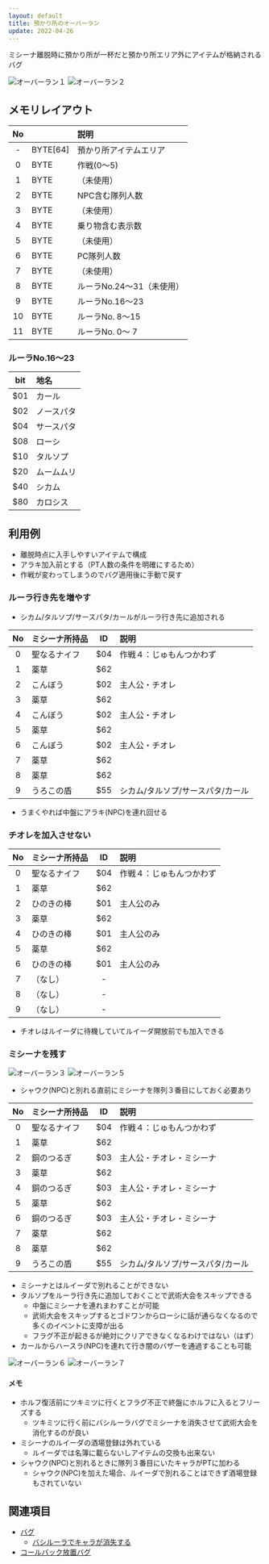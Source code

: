 ```yaml
---
layout: default
title: 預かり所のオーバーラン
update: 2022-04-26
---
```


ミシーナ離脱時に預かり所が一杯だと預かり所エリア外にアイテムが格納されるバグ

![オーバーラン１](https://drive.google.com/uc?export=view&id=1YsAUjhQWlMlYqxBdj6GXqns6YVpfkuU7)
![オーバーラン２](https://drive.google.com/uc?export=view&id=1HG7daubpF553N1bBMu_MUbNooPzGCJip)

## メモリレイアウト

| No |          | 説明                      |
|:--:|:---------|:--------------------------|
|  - | BYTE[64] | 預かり所アイテムエリア    |
|  0 | BYTE     | 作戦(0～5)                |
|  1 | BYTE     | （未使用）                |
|  2 | BYTE     | NPC含む隊列人数           |
|  3 | BYTE     | （未使用）                |
|  4 | BYTE     | 乗り物含む表示数          |
|  5 | BYTE     | （未使用）                |
|  6 | BYTE     | PC隊列人数                |
|  7 | BYTE     | （未使用）                |
|  8 | BYTE     | ルーラNo.24～31（未使用） |
|  9 | BYTE     | ルーラNo.16～23           |
| 10 | BYTE     | ルーラNo. 8～15           |
| 11 | BYTE     | ルーラNo. 0～ 7           |

### ルーラNo.16～23

| bit | 地名       |
|:---:|:-----------|
| $01 | カール     |
| $02 | ノースパタ |
| $04 | サースパタ |
| $08 | ローシ     |
| $10 | タルソプ   |
| $20 | ムームムリ |
| $40 | シカム     |
| $80 | カロシス   |


## 利用例

* 離脱時点に入手しやすいアイテムで構成
* アラキ加入前とする（PT人数の条件を明確にするため）
* 作戦が変わってしまうのでバグ適用後に手動で戻す

### ルーラ行き先を増やす

* シカム/タルソプ/サースパタ/カールがルーラ行き先に追加される

| No | ミシーナ所持品 | ID  | 説明                              |
|:--:|:---------------|:---:|:----------------------------------|
|  0 | 聖なるナイフ   | $04 | 作戦４：じゅもんつかわず          |
|  1 | 薬草           | $62 |                                   |
|  2 | こんぼう       | $02 | 主人公・チオレ                    |
|  3 | 薬草           | $62 |                                   |
|  4 | こんぼう       | $02 | 主人公・チオレ                    |
|  5 | 薬草           | $62 |                                   |
|  6 | こんぼう       | $02 | 主人公・チオレ                    |
|  7 | 薬草           | $62 |                                   |
|  8 | 薬草           | $62 |                                   |
|  9 | うろこの盾     | $55 | シカム/タルソプ/サースパタ/カール |

* うまくやれば中盤にアラキ(NPC)を連れ回せる

### チオレを加入させない

| No | ミシーナ所持品 | ID  | 説明                              |
|:--:|:---------------|:---:|:----------------------------------|
|  0 | 聖なるナイフ   | $04 | 作戦４：じゅもんつかわず          |
|  1 | 薬草           | $62 |                                   |
|  2 | ひのきの棒     | $01 | 主人公のみ                        |
|  3 | 薬草           | $62 |                                   |
|  4 | ひのきの棒     | $01 | 主人公のみ                        |
|  5 | 薬草           | $62 |                                   |
|  6 | ひのきの棒     | $01 | 主人公のみ                        |
|  7 | （なし）       | -   |                                   |
|  8 | （なし）       | -   |                                   |
|  9 | （なし）       | -   |                                   |

* チオレはルイーダに待機していてルイーダ開放前でも加入できる

### ミシーナを残す

![オーバーラン３](https://drive.google.com/uc?export=view&id=1W2WnX0PFmKY75MCJWmG08FHd9N56CudA)
![オーバーラン５](https://drive.google.com/uc?export=view&id=1415lCCxsXB0ysnqL2KqnVW4YCmA-2mFM)

* シャウク(NPC)と別れる直前にミシーナを隊列３番目にしておく必要あり

| No | ミシーナ所持品 | ID  | 説明                              |
|:--:|:---------------|:---:|:----------------------------------|
|  0 | 聖なるナイフ   | $04 | 作戦４：じゅもんつかわず          |
|  1 | 薬草           | $62 |                                   |
|  2 | 銅のつるぎ     | $03 | 主人公・チオレ・ミシーナ          |
|  3 | 薬草           | $62 |                                   |
|  4 | 銅のつるぎ     | $03 | 主人公・チオレ・ミシーナ          |
|  5 | 薬草           | $62 |                                   |
|  6 | 銅のつるぎ     | $03 | 主人公・チオレ・ミシーナ          |
|  7 | 薬草           | $62 |                                   |
|  8 | 薬草           | $62 |                                   |
|  9 | うろこの盾     | $55 | シカム/タルソプ/サースパタ/カール |

* ミシーナとはルイーダで別れることができない
* タルソプをルーラ行き先に追加しておくことで武術大会をスキップできる
	* 中盤にミシーナを連れまわすことが可能
	* 武術大会をスキップするとゴドワンからローシに話が通らなくなるので多くのイベントに支障が出る
	* フラグ不正が起きるが絶対にクリアできなくなるわけではない（はず）
* カールからハースラ(NPC)を連れて行き闇のバザーを通過することも可能

![オーバーラン６](https://drive.google.com/uc?export=view&id=1_QibGooBabnmCTUuwVIw_kPSVBZ2HgNj)
![オーバーラン７](https://drive.google.com/uc?export=view&id=1jR5Hf4bpkn1iTiEOwFqoF4-WABFQA6xi)

#### メモ

* ホルフ復活前にツキミツに行くとフラグ不正で終盤にホルフに入るとフリーズする
	* ツキミツに行く前にバシルーラバグでミシーナを消失させて武術大会を消化するのが良い
* ミシーナのルイーダの酒場登録は外れている
	* ルイーダでは名簿に載らないしアイテムの交換も出来ない
* シャウク(NPC)と別れるときに隊列３番目にいたキャラがPTに加わる
	* シャウク(NPC)を加えた場合、ルイーダで別れることはできず酒場登録もされていない



## 関連項目

* [バグ](bug)
	* [バシルーラでキャラが消失する](bug004)
* [コールバック放置バグ](bug000)

